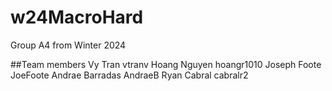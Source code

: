 # w24MacroHard
Group A4 from Winter 2024

##Team members
Vy Tran vtranv
Hoang Nguyen hoangr1010
Joseph Foote JoeFoote
Andrae Barradas AndraeB
Ryan Cabral cabralr2

